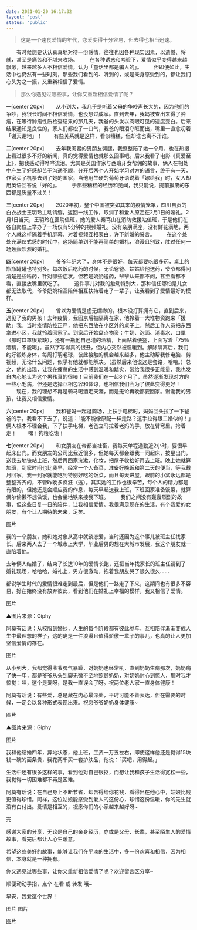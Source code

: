 ```yaml
---
date: 2021-01-20 16:17:32
layout: 'post'
status: 'public'
---
```


> 这是一个速食爱情的年代，恋爱变得十分容易，但去得也相当迅速。

&emsp;&emsp;有时候想要认认真真地对待一份感情，往往也因各种现实因素，以遗憾、将就，甚至是痛苦和不堪来收场。
&emsp;&emsp;在各种诱惑和考验下，爱情似乎变得越来越飘渺，越来越多人不相信爱情，认为「童话里都是骗人的」。
&emsp;&emsp;但即便如此，生活中也仍然有一些时刻，那些我们看到的、听到的，或是亲身感受到的，都让我们心头为之一振，又重新相信了爱情。
>那么你遇见过哪些事，让你又重新相信爱情了呢？

**一**[center 20px]
&emsp;&emsp;从小到大，我几乎是听着父母的争吵声长大的，因为他们的争吵，我很长时间不相信爱情，也没想过成家。直到去年，我妈被查出来得了肿瘤，在等待肿瘤性质检查结果的那几天，我爸的头发以肉眼可见的速度变白。后来结果通知是良性的，家人们都松了一口气，我爸的眼泪夺眶而出，嘴里一直念叨着「谢天谢地」！
&emsp;&emsp;有些关系就是这样，看似糟糕，但却谁也离不开谁。

**二**[center 20px]
&emsp;&emsp;去年我闺蜜的男朋友劈腿，我整整陪了她一个月，也在热搜上看过很多不好的新闻，真的觉得爱情也就那么回事吧。后来我看了电影《真爱至上》，把我感动得哗哗流泪。尤其是英国作家与西班牙女帮佣的故事，俩人在相处中产生了好感却苦于沟通不顺，分开后两个人开始学习对方的语言，终于有一天，作家买了机票去到了她的国家，当他用生硬的葡萄牙语说着「嫁给我」时，女人却用英语回答说「好的」。
&emsp;&emsp;于那些糟糕的经历和见闻，我只能说，提前报废的东西都是质量不过关！

**三**[center 20px]
&emsp;&emsp;2020年初，整个中国被突如其来的疫情笼罩，四川自贡的白衣战士王玥玲主动请缨，返回一线工作，取消了和爱人原定在2月1日的婚礼。2月1日当天，王玥玲在医院值班，她的爱人秦笃山在消防救援站值班，于是他们在各自岗位上举办了一场仅有5分钟的视频婚礼。没有亲朋满座，没有鲜花满地，两个人就这样隔着手机屏幕，对着视频互相表白，许下新婚的誓言。
&emsp;&emsp;在这个处处充满仪式感的时代中，这场简单到不能再简单的婚礼，浪漫且别致，胜过任何一场轰轰烈烈的婚礼。

**四**[center 20px]
&emsp;&emsp;爷爷年纪大了，身体不是很好，每天都要吃很多药，桌上的瓶瓶罐罐也特别多。每次饭后吃药的时候，无论爸爸、姑姑给他送药，爷爷都得问清楚是些啥药，针对哪些症状。但若是奶奶送药，爷爷从来都不问，甚至看都不看，直接放嘴里就吃了。
&emsp;&emsp;这件事儿对我的触动特别大，那种信任哪怕是儿女都无法取代，爷爷奶奶相互陪伴相互扶持着走了一辈子，让我看到了爱情最好的模样。

**五**[center 20px]
&emsp;&emsp;曾以为爱情是虚无缥缈的，根本没打算拥有它，直到后来，遇见了我的男孩！去年疫情，我回京后被隔离在家，他拎着一大堆物资跑来「援助」我。当时疫情防控正严，他把东西放在小区外的桌子上，然后工作人员把东西拿进小区，我就拎着回家了。到家后开始盘点物资：牛奶、泡面、消毒水、口罩（那时口罩很紧缺），还有一瓶他自己灌的酒精，上面贴着便签，上面写着「75％酒精，不能喝」。虽然字写得真的很丑，但内心突然被温暖到。解除隔离后，我们约好锻炼身体，每周打羽毛球，彼此接触的机会越来越多，他主动帮我修电脑、剪视频，无论什么问题，似乎有他就都能解决。（虽然后来他说这是套路，哈哈。）总之，他的出现，让我在疲惫的生活中感到温暖和踏实，带给我很多正能量，我也发自内心地认为这个男孩真的很棒！目前我们在一起8个月了，虽然逐渐发现对方的一些小毛病，但还是选择互相包容和体谅，也相信我们会为了彼此变得更好！
&emsp;&emsp;现在，我的理想不再是骑马喝酒走天涯，而是无论再晚都要回家。谢谢我的男孩，让我又相信爱情。

**六**[center 20px]
&emsp;&emsp;我和爸妈一起逛商场，上扶手电梯时，妈妈回头拉了一下爸爸的手。我看不下去了，说道：「能不能像原配一样走路？这手拉得跟二婚似的！」俩人根本不理会我，下了扶手电梯，老爸立马拉着老妈的手，放在臂弯里，挎着走！
&emsp;&emsp;嘿！狗粮吃饱！

**七**[center 20px]
&emsp;&emsp;和女朋友在帝都当社畜，我每天单程通勤近2小时，要很早起床出门。而女朋友的公司比我近很多，但她每天都会跟我一同起床，披星出门，送我去地铁站上班，然后再回家洗漱、化妆，把屋子收拾好再去上班。晚上她就算加班，到家时间也比我早，经常一个人备菜，准备好晚饭和第二天的便当，等我戴月回家。我一到家就能吃到特别好吃的饭菜，而且每天进屋，眼前的小窝永远都是整整齐齐的，不管昨晚多疯狂（逃）。其实她的工作也很辛苦，每个人的精力都是有限的，但她还是会顺应我的作息，每天早起送我上班，下班回家准备饭菜，就算偶尔偷懒不想做饭，也会坐地铁来接我下班。
&emsp;&emsp;我们之间没有轰轰烈烈的故事，但这些日复一日的陪伴，让我相信爱情。我很满足现在的生活，有个我爱的女朋友，有个让人期待的未来，足矣。




图片

我的一个朋友，她和她对象从高中就谈恋爱，当时还因为这个事儿被班主任找家长。后来两人去了一个城市上大学，毕业后男的想在大城市发展，我这个朋友就一直陪着他。



去年俩人结婚了，结束了长达10年的爱情长跑，还把当年找家长的班主任请到了婚礼现场，哈哈哈，婚礼上，男方很激动，抱着我朋友哭了很久很久......



都说学生时代的爱情很难走到最后，但是他们一路走了下来，这期间也有很多不容易，好在始终没有放弃彼此，看到他们在婚礼上幸福的模样，我又相信了爱情。



图片

▲图片来源：Giphy



阿莫有话说：从校服到婚纱，人生的每个阶段都有彼此参与，互相陪伴渐渐变成人生中最理想的样子，这的确是一件浪漫且值得骄傲一辈子的事儿，也真的让人更加坚信爱情的存在。



图片

从小到大，我都觉得爷爷脾气暴躁，对奶奶也经常吼，直到奶奶生病那次，奶奶病了快一年，都是爷爷从头到脚无微不至地照顾奶奶，对奶奶耐心到惊人，那时我才惊觉：哇，这个是爱呀，是我一直误会了呀。祝两位老人家一直身体健康！



阿莫有话说：有些爱，总是藏在内心最深处，平时可能不善表达，但在需要的时候，一定会以各种形式表现出来。祝愿爷爷奶奶身体健康~



图片

▲图片来源：Giphy



图片

我和他结婚四年，异地状态，他上班，工资一万五左右，即使这样他还是觉得15块钱一碗的面条贵，我花两千买一套护肤品，他说：「买吧，用得起。」



生活中还有很多这样的事，看到他对自己很抠，而想让我和孩子生活得宽松一些，我觉得一切困难都不再是困难。



阿莫有话说：在自己身上不断节省，却舍得给你花钱，看得出在他心中，姑娘比钱更值得珍惜。同样，这位姑娘能感受到爱人的这份心，珍惜这份温暖，你的先生就没有白付出。爱情是相互的，祝愿你们的小家越来越好呀~



完

感谢大家的分享，无论是自己的亲身经历，亦或是父母、长辈，甚至陌生人的爱情故事，看完后都让人心生暖意。



希望这些美好的故事，能够让我们在平淡的生活中，多一份欢喜和相信，因为相信，本身就是一种拥有。



你又遇见过哪些事，让你又重新相信爱情了呢？欢迎留言区分享~



顺便动动手指，点个 在看 或 转发 哦~



早安，我爱这个世界！



图片
图片

图片